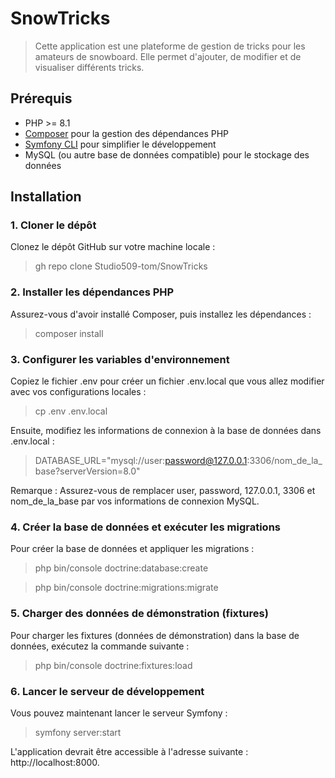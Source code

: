 # SnowTricks

> Cette application est une plateforme de gestion de tricks pour les amateurs de snowboard. Elle permet d'ajouter, de modifier et de visualiser différents tricks.

## Prérequis

- PHP >= 8.1
- [Composer](https://getcomposer.org/) pour la gestion des dépendances PHP
- [Symfony CLI](https://symfony.com/download) pour simplifier le développement
- MySQL (ou autre base de données compatible) pour le stockage des données

## Installation

### 1. Cloner le dépôt

Clonez le dépôt GitHub sur votre machine locale :

> gh repo clone Studio509-tom/SnowTricks

### 2. Installer les dépendances PHP
Assurez-vous d'avoir installé Composer, puis installez les dépendances :

> composer install

### 3. Configurer les variables d'environnement
Copiez le fichier .env pour créer un fichier .env.local que vous allez modifier avec vos configurations locales :

> cp .env .env.local

Ensuite, modifiez les informations de connexion à la base de données dans .env.local :

> DATABASE_URL="mysql://user:password@127.0.0.1:3306/nom_de_la_base?serverVersion=8.0"

Remarque : Assurez-vous de remplacer user, password, 127.0.0.1, 3306 et nom_de_la_base par vos informations de connexion MySQL.

### 4. Créer la base de données et exécuter les migrations
Pour créer la base de données et appliquer les migrations :

> php bin/console doctrine:database:create

> php bin/console doctrine:migrations:migrate

### 5. Charger des données de démonstration (fixtures)
Pour charger les fixtures (données de démonstration) dans la base de données, exécutez la commande suivante :

> php bin/console doctrine:fixtures:load

### 6. Lancer le serveur de développement
Vous pouvez maintenant lancer le serveur Symfony :

> symfony server:start

L'application devrait être accessible à l'adresse suivante : http://localhost:8000.
